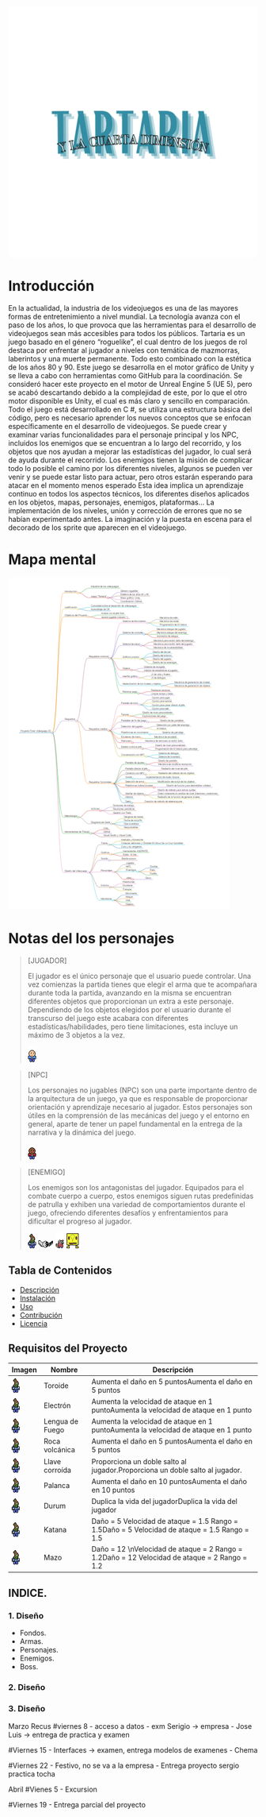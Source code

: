 ![logo](image.png)

# Introducción

En la actualidad, la industria de los videojuegos es una de las mayores formas de entretenimiento a nivel mundial. La tecnología avanza con el paso de los años, lo que provoca que las herramientas para el desarrollo de videojuegos sean más accesibles para todos los públicos.
Tartaria es un juego basado en el género “roguelike”, el cual dentro de los juegos de rol destaca por enfrentar al jugador a niveles con temática de mazmorras, laberintos y una muerte permanente. Todo esto combinado con la estética de los años 80 y 90. Este juego se desarrolla en el motor gráfico de Unity y se lleva a cabo con herramientas como GitHub para la coordinación.
Se consideró hacer este proyecto en el motor de Unreal Engine 5 (UE 5), pero se acabó descartando debido a la complejidad de este, por lo que el otro motor disponible es Unity, el cual es más claro y sencillo en comparación.
Todo el juego está desarrollado en C #, se utiliza una estructura básica del código, pero es necesario aprender los nuevos conceptos que se enfocan específicamente en el desarrollo de videojuegos. Se puede crear y examinar varias funcionalidades para el personaje principal y los NPC, incluidos los enemigos que se encuentran a lo largo del recorrido, y los objetos que nos ayudan a mejorar las estadísticas del jugador, lo cual será de ayuda durante el recorrido. Los enemigos tienen la misión de complicar todo lo posible el camino por los diferentes niveles, algunos se pueden ver venir y se puede estar listo para actuar, pero otros estarán esperando para atacar en el momento menos esperado
Esta idea implica un aprendizaje continuo en todos los aspectos técnicos, los diferentes diseños aplicados en los objetos, mapas, personajes, enemigos, plataformas… La implementación de los niveles, unión y corrección de errores que no se habían experimentado antes. La imaginación y la puesta en escena para el decorado de los sprite que aparecen en el videojuego.

# Mapa mental

![->](mapaMental2.png)

# Notas del los personajes

> [JUGADOR]
>
> El jugador es el único personaje que el usuario puede controlar. Una vez comienzas la partida tienes que elegir el arma que te acompañara durante toda la partida, avanzando en la misma se encuentran diferentes objetos que proporcionan un extra a este personaje.
> Dependiendo de los objetos elegidos por el usuario durante el transcurso del juego este acabara con diferentes estadísticas/habilidades, pero tiene limitaciones, esta incluye un máximo de 3 objetos a la vez.
>
>![->](NPC.png)

> [NPC]
>
> Los personajes no jugables (NPC) son una parte importante dentro de la arquitectura de un juego, ya que es responsable de proporcionar orientación y aprendizaje necesario al jugador. Estos personajes son útiles en la comprensión de las mecánicas del juego y el entorno en general, aparte de tener un papel fundamental en la entrega de la narrativa y la dinámica del juego.
>
>![->](NPC2.png)

> [ENEMIGO]
>
> Los enemigos son los antagonistas del jugador. Equipados para el combate cuerpo a cuerpo, estos enemigos siguen rutas predefinidas de patrulla y exhiben una variedad de comportamientos durante el juego, ofreciendo diferentes desafíos y enfrentamientos para dificultar el progreso al jugador.
>
>![->](Enemigo1.png)
>![->](EnemigoVolador1.png)
>![->](Rata.png)
>![->](Glovo.png)


## Tabla de Contenidos
- [Descripción](#descripción)
- [Instalación](#instalación)
- [Uso](#uso)
- [Contribución](#contribución)
- [Licencia](#licencia)

## Requisitos del Proyecto

| Imagen | Nombre   | Descripción |
|--------|----------|-------------|
| ![->](Enemigo1.png) | Toroide | Aumenta el daño en 5 puntosAumenta el daño en 5 puntos |
| ![->](Enemigo1.png) | Electrón | Aumenta la velocidad de ataque en 1 puntoAumenta la velocidad de ataque en 1 punto |
| ![->](Enemigo1.png) | Lengua de Fuego | Aumenta la velocidad de ataque en 1 puntoAumenta la velocidad de ataque en 1 punto |
| ![->](Enemigo1.png) | Roca volcánica | Aumenta el daño en 5 puntosAumenta el daño en 5 puntos |
| ![->](Enemigo1.png) | Llave corroída | Proporciona un doble salto al jugador.Proporciona un doble salto al jugador. |
| ![->](Enemigo1.png) | Palanca | Aumenta el daño en 10 puntosAumenta el daño en 10 puntos |
| ![->](Enemigo1.png) | Durum | Duplica la vida del jugadorDuplica la vida del jugador |
| ![->](Enemigo1.png) | Katana | Daño = 5 Velocidad de ataque = 1.5 Rango = 1.5Daño = 5 Velocidad de ataque = 1.5 Rango = 1.5 |
| ![->](Enemigo1.png) | Mazo | Daño = 12 \nVelocidad de ataque = 2 Rango = 1.2Daño = 12 Velocidad de ataque = 2 Rango = 1.2 |



## INDICE.

### 1. Diseño

- Fondos.
- Armas.
- Personajes.
- Enemigos.
- Boss.

### 2. Diseño

### 3. Diseño

Marzo
Recus
#viernes 8 - acceso a datos - exm Serigio -> empresa - Jose Luis -> entrega de practica y examen

#Viernes 15 - Interfaces -> examen, entrega modelos de examenes - Chema

#Viernes 22 - Festivo, no se va a la empresa - Entrega proyecto sergio practica tocha

Abril
#Vienes 5 - Excursion

#Viernes 19 - Entrega parcial del proyecto
